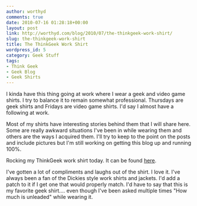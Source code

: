 ```yaml
---
author: worthyd
comments: true
date: 2010-07-16 01:28:18+00:00
layout: post
link: http://worthyd.com/blog/2010/07/the-thinkgeek-work-shirt/
slug: the-thinkgeek-work-shirt
title: The ThinkGeek Work Shirt
wordpress_id: 5
category: Geek Stuff 
tags:
- Think Geek
- Geek Blog
- Geek Shirts
---
```


I kinda have this thing going at work where I wear a geek and video game shirts.  I try to balance it to remain somewhat professional.  Thursdays are geek shirts and Fridays are video game shirts.  I'd say I almost have a following at work. 

Most of my shirts have interesting stories behind them that I will share here.  Some are really awkward situations I've been in while wearing them and others are the ways I acquired them.  I'll try to keep to the point on the posts and include pictures but I'm still working on getting this blog up and running 100%.

Rocking my ThinkGeek work shirt today. It can be found [here](http://www.thinkgeek.com/tshirts-apparel/golfshirts/6616/).  

I've gotten a lot of compliments and laughs out of the shirt. I love it.  I've always been a fan of the Dickies style work shirts and jackets.  I'd add a patch to it if I get one that would properly match.  I'd have to say that this is my favorite geek shirt.... even though I've been asked multiple times "How much is unleaded" while wearing it.
